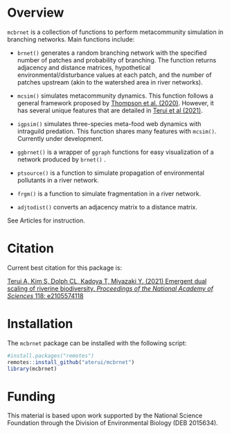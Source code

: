 
# Overview

`mcbrnet` is a collection of functions to perform metacommunity
simulation in branching networks. Main functions include:

- `brnet()` generates a random branching network with the specified
  number of patches and probability of branching. The function returns
  adjacency and distance matrices, hypothetical
  environmental/disturbance values at each patch, and the number of
  patches upstream (akin to the watershed area in river networks).

- `mcsim()` simulates metacommunity dynamics. This function follows a
  general framework proposed by [Thompson et
  al. (2020)](https://doi.org/10.1111/ele.13568). However, it has
  several unique features that are detailed in [Terui et al
  (2021)](https://doi.org/10.1073/pnas.2105574118).

- `igpsim()` simulates three-species meta-food web dynamics with
  intraguild predation. This function shares many features with
  `mcsim()`. Currently under development.

- `ggbrnet()` is a wrapper of `ggraph` functions for easy visualization
  of a network produced by `brnet()` .

- `ptsource()` is a function to simulate propagation of environmental
  pollutants in a river network.

- `frgm()` is a function to simulate fragmentation in a river network.

- `adjtodist()` converts an adjacency matrix to a distance matrix.

See Articles for instruction.

# Citation

Current best citation for this package is:

[Terui A, Kim S, Dolph CL, Kadoya T, Miyazaki Y. (2021) Emergent dual
scaling of riverine biodiversity. *Proceedings of the National Academy
of Sciences* 118: e2105574118](https://doi.org/10.1073/pnas.2105574118)

# Installation

The `mcbrnet` package can be installed with the following script:

``` r
#install.packages("remotes")
remotes::install_github("aterui/mcbrnet")
library(mcbrnet)
```

# Funding

This material is based upon work supported by the National Science
Foundation through the Division of Environmental Biology (DEB 2015634).

